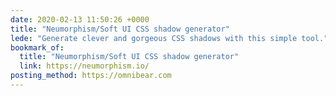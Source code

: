 ```yaml
---
date: 2020-02-13 11:50:26 +0000
title: "Neumorphism/Soft UI CSS shadow generator"
lede: "Generate clever and gorgeous CSS shadows with this simple tool."
bookmark_of:
  title: "Neumorphism/Soft UI CSS shadow generator"
  link: https://neumorphism.io/
posting_method: https://omnibear.com
---
```


